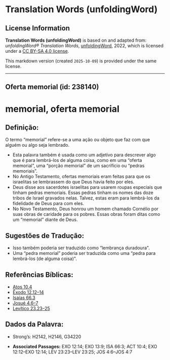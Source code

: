 # Translation Words (unfoldingWord)

## License Information

**Translation Words (unfoldingWord)** is based on and adapted from: _unfoldingWord® Translation Words_, [unfoldingWord](https://unfoldingword.org/utw), 2022, which is licensed under a [CC BY-SA 4.0 license](https://creativecommons.org/licenses/by-sa/4.0/legalcode.en).

This markdown version (created `2025-10-09`) is provided under the same license.



--------------------------------

## Oferta memorial (id: 238140)

memorial, oferta memorial
=========================

Definição:
----------

O termo “memorial” refere\-se a uma ação ou objeto que faz com que alguém ou algo seja lembrado.

* Esta palavra também é usada como um adjetivo para descrever algo que é para lembrá\-los de alguma coisa, como em uma “oferta memorial”, uma “porção memorial” de um sacrifício ou “pedras memoriais”.
* No Antigo Testamento, ofertas memoriais eram feitas para que os israelitas se lembrassem do que Deus havia feito por eles.
* Deus disse aos sacerdotes israelitas para usarem roupas especiais que tinham pedras memoriais. Essas pedras tinham os nomes das doze tribos de Israel gravados nelas. Talvez, estas eram para lembrá\-los da fidelidade de Deus para com eles.
* No Novo Testamento, Deus honrou um homem chamado Cornélio por suas obras de caridade para os pobres. Essas obras foram ditas como um “memorial” diante de Deus.

Sugestões de Tradução:
----------------------

* Isso também poderia ser traduzido como “lembrança duradoura".
* Uma “pedra memorial” poderia ser traduzida como uma “pedra para lembrá\-los (de alguma coisa)".

Referências Bíblicas:
---------------------

* [Atos 10\.4](https://ref.ly/Acts10:4)
* [Êxodo 12\.12–14](https://ref.ly/Exod12:12-Exod12:14)
* [Isaías 66\.3](https://ref.ly/Isa66:3)
* [Josué 4\.6–7](https://ref.ly/Josh4:6-Josh4:7)
* [Levítico 23\.23–25](https://ref.ly/Lev23:23-Lev23:25)

Dados da Palavra:
-----------------

* Strong’s: H2142, H2146, G34220

* **Associated Passages:** EXO 12:14; EXO 13:9; ISA 66:3; ACT 10:4; EXO 12:12–EXO 12:14; LEV 23:23–LEV 23:25; JOS 4:6–JOS 4:7

